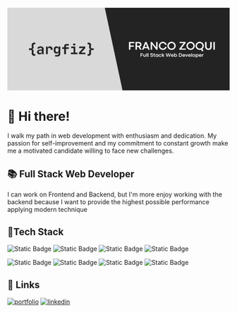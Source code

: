 ![Preview card](./banner.png)
# 👋 Hi there!
I walk my path in web development with enthusiasm and dedication. My passion for self-improvement and my commitment to constant growth make me a motivated candidate willing to face new challenges.

## 📚 Full Stack Web Developer
I can work on Frontend and Backend, but I'm more enjoy working with the backend because I want to provide the highest possible performance applying modern technique

## 📕Tech Stack
![Static Badge](https://img.shields.io/badge/React-50d6ff?style=for-the-badge&logo=react&labelColor=black)
![Static Badge](https://img.shields.io/badge/TypeScript-377cc8?style=for-the-badge&logo=typescript&labelColor=black)
![Static Badge](https://img.shields.io/badge/JavaScript-f7e025?style=for-the-badge&logo=javascript&labelColor=black)
![Static Badge](https://img.shields.io/badge/Node.js-689862?style=for-the-badge&logo=node.js&labelColor=black)

![Static Badge](https://img.shields.io/badge/Express-383838?style=for-the-badge&logo=express)
![Static Badge](https://img.shields.io/badge/Passport-3ae37e?style=for-the-badge&logo=passport&labelColor=black)
![Static Badge](https://img.shields.io/badge/Sequelize-1e7fbb?style=for-the-badge&logo=sequelize&labelColor=black)
![Static Badge](https://img.shields.io/badge/PostgreSQL-376696?style=for-the-badge&logo=postgresql&logoColor=white)

## 🔗 Links
[![portfolio](https://img.shields.io/badge/my_portfolio-000?style=for-the-badge&logo=ko-fi&logoColor=white)](https://argfiz.github.io/cv-francozoqui/)
[![linkedin](https://img.shields.io/badge/linkedin-0A66C2?style=for-the-badge&logo=linkedin&logoColor=white)](https://www.linkedin.com/in/franco-zoqui-35453456/)


